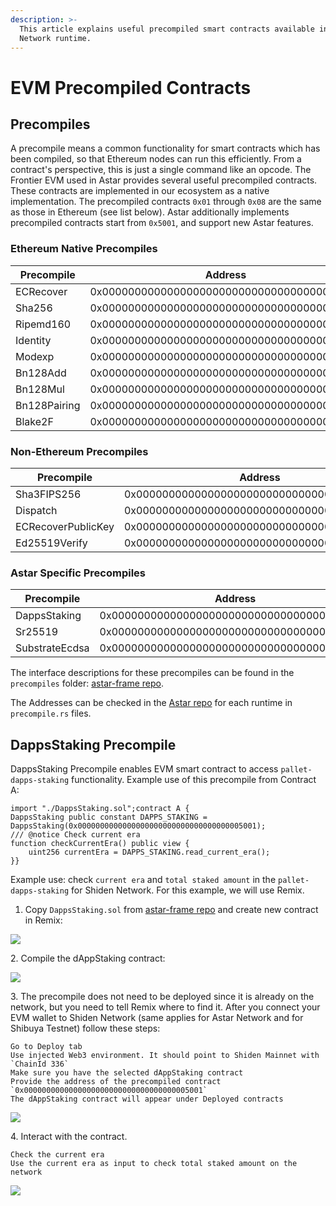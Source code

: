 ```yaml
---
description: >-
  This article explains useful precompiled smart contracts available in Plasm
  Network runtime.
---
```


# EVM Precompiled Contracts

## Precompiles

A precompile means a common functionality for smart contracts which has been compiled, so that Ethereum nodes can run this efficiently. From a contract's perspective, this is just a single command like an opcode. The Frontier EVM used in Astar provides several useful precompiled contracts. These contracts are implemented in our ecosystem as a native implementation. The precompiled contracts `0x01` through `0x08` are the same as those in Ethereum (see list below). Astar additionally implements precompiled contracts start from `0x5001`, and support new Astar features.

### Ethereum Native Precompiles[​](https://astarnetwork.github.io/astar-docs/docs/EVM/precompiles#ethereum-native-precompiles) <a href="#ethereum-native-precompiles" id="ethereum-native-precompiles"></a>

| Precompile   | Address                                    |
| ------------ | ------------------------------------------ |
| ECRecover    | 0x0000000000000000000000000000000000000001 |
| Sha256       | 0x0000000000000000000000000000000000000002 |
| Ripemd160    | 0x0000000000000000000000000000000000000003 |
| Identity     | 0x0000000000000000000000000000000000000004 |
| Modexp       | 0x0000000000000000000000000000000000000005 |
| Bn128Add     | 0x0000000000000000000000000000000000000006 |
| Bn128Mul     | 0x0000000000000000000000000000000000000007 |
| Bn128Pairing | 0x0000000000000000000000000000000000000008 |
| Blake2F      | 0x0000000000000000000000000000000000000009 |

### Non-Ethereum Precompiles <a href="#ethereum-native-precompiles" id="ethereum-native-precompiles"></a>

| Precompile         | Address                                    |
| ------------------ | ------------------------------------------ |
| Sha3FIPS256        | 0x0000000000000000000000000000000000001000 |
| Dispatch           | 0x0000000000000000000000000000000000001001 |
| ECRecoverPublicKey | 0x0000000000000000000000000000000000001002 |
| Ed25519Verify      | 0x0000000000000000000000000000000000001003 |



### Astar Specific Precompiles[​](https://astarnetwork.github.io/astar-docs/docs/EVM/precompiles#astar-specific-precompiles) <a href="#astar-specific-precompiles" id="astar-specific-precompiles"></a>

| Precompile     | Address                                    |
| -------------- | ------------------------------------------ |
| DappsStaking   | 0x0000000000000000000000000000000000005001 |
| Sr25519        | 0x0000000000000000000000000000000000005002 |
| SubstrateEcdsa | 0x0000000000000000000000000000000000005003 |

The interface descriptions for these precompiles can be found in the `precompiles` folder: [astar-frame repo](https://github.com/AstarNetwork/astar-frame/).

The Addresses can be checked in the [Astar repo](https://github.com/AstarNetwork/Astar/tree/master/runtime) for each runtime in `precompile.rs` files.

## DappsStaking Precompile[​](https://astarnetwork.github.io/astar-docs/docs/EVM/precompiles#dappsstaking-precompile) <a href="#dappsstaking-precompile" id="dappsstaking-precompile"></a>

DappsStaking Precompile enables EVM smart contract to access `pallet-dapps-staking` functionality. Example use of this precompile from Contract A:

```
import "./DappsStaking.sol";contract A {    
DappsStaking public constant DAPPS_STAKING = DappsStaking(0x0000000000000000000000000000000000005001);    
/// @notice Check current era    
function checkCurrentEra() public view {        
    uint256 currentEra = DAPPS_STAKING.read_current_era();    
}}
```

Example use: check `current era` and `total staked amount` in the `pallet-dapps-staking` for Shiden Network. For this example, we will use Remix.

1. Copy `DappsStaking.sol` from [astar-frame repo](https://github.com/AstarNetwork/astar-frame/) and create new contract in Remix:&#x20;

![](https://i.imgur.com/mr0TcLq.png)

2\. Compile the dAppStaking contract:&#x20;

![](https://i.imgur.com/6Wgg9rf.jpg)

3\. The precompile does not need to be deployed since it is already on the network, but you need to tell Remix where to find it. After you connect your EVM wallet to Shiden Network (same applies for Astar Network and for Shibuya Testnet) follow these steps:

```
Go to Deploy tab
Use injected Web3 environment. It should point to Shiden Mainnet with `ChainId 336`
Make sure you have the selected dAppStaking contract
Provide the address of the precompiled contract `0x0000000000000000000000000000000000005001`
The dAppStaking contract will appear under Deployed contracts
```

![](https://i.imgur.com/6RnQlkb.jpg)

4\. Interact with the contract.

```
Check the current era 
Use the current era as input to check total staked amount on the network
```

![](https://user-images.githubusercontent.com/34627453/159696985-19f67e95-807e-4c20-b74c-c9f4944ada32.jpg)
